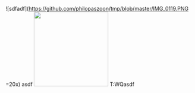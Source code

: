 ![sdfadf](https://github.com/philopaszoon/tmp/blob/master/IMG_0119.PNG =20x)
asdf
<img src="https://github.com/philopaszoon/tmp/blob/master/IMG_0119.PNG" width="200"/>
T:WQasdf

